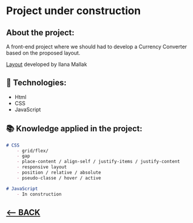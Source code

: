 # Project under construction

<!-- <div align="center">
    <h1>Music Player</h1>
    <p>Challenge proposed by RocketSeat.</p>
    <!-- <img src="#"> -->
</div>

<h2>About the project:</h2>
<p>A front-end project where we should had to develop a Currency Converter based on the proposed layout.</p>
<p><a href="https://www.figma.com/file/Q8njNbopPs24AKgDZit93j/%23boraCodar---Desafio-9-(Community)?node-id=1-5&t=xevpzMxcn59QCbZW-0">Layout</a> developed by Ilana Mallak</p>


## 🚀 Technologies:
<ul>
    <li>Html</li>
    <li>CSS</li>
    <li>JavaScript</li>
    
</ul> 

## 📚 Knowledge applied in the project:

```md
# CSS
    - grid/flex/
    - gap
    - place-content / align-self / justify-items / justify-content
    - responsive layout
    - position / relative / absolute
    - pseudo-classe / hover / active

# JavaScript
    - In construction
``` 

<h2>
<a href="https://github.com/AdrianoR85/Front-End"><-- BACK</a>
</h2>

